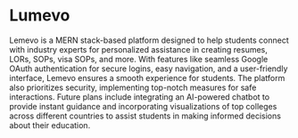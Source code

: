 # Lumevo
Lemevo is a MERN stack-based platform designed to help students connect with industry experts for personalized assistance in creating resumes, LORs, SOPs, visa SOPs, and more. With features like seamless Google OAuth authentication for secure logins, easy navigation, and a user-friendly interface, Lemevo ensures a smooth experience for students. The platform also prioritizes security, implementing top-notch measures for safe interactions. Future plans include integrating an AI-powered chatbot to provide instant guidance and incorporating visualizations of top colleges across different countries to assist students in making informed decisions about their education.
